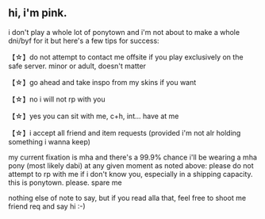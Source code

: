 ## hi, i'm pink.

i don't play a whole lot of ponytown and i'm not about to make a whole dni/byf for it but here's a few tips for success:

【☆】do not attempt to contact me offsite if you play exclusively on the safe server. minor or adult, doesn't matter

【☆】go ahead and take inspo from my skins if you want

【☆】no i will not rp with you

【☆】yes you can sit with me, c+h, int... have at me

【☆】i accept all friend and item requests (provided i'm not alr holding something i wanna keep)

my current fixation is mha and there's a 99.9% chance i'll be wearing a mha pony (most likely dabi) at any given moment as noted above: please do not attempt to rp with me if i don't know you, especially in a shipping capacity. this is ponytown. please. spare me

nothing else of note to say, but if you read alla that, feel free to shoot me friend req and say hi :-)
